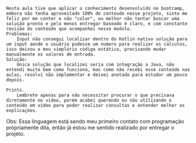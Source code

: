 	Nesta aula tive que aplicar o conhecimento desenvolvido no bootcamp, embora não tenha aproveitado 100% do conteudo nesse projeto, sinto me feliz por me conter e não "colar", ou melhor não tentar buscar uma solução pronto e pelo menos entregar baseado é claro, e com constante revisão do conteúdo que acompanhei nesse modulo.
	Problemas:
		Input não consegui localizar dentro do Kotlin nativo solução para um input aonde o usuário pudesse um numero para realizar os calculos, isso deixou o meu simplório código estático, precisando mudar manualmente os valores de entrada.
	Solução:
		Unica solução que localizei seria com integração a Java, não entendi muito bem como funciona, mas como não recebi esse conteúdo nas aulas, resolvi não implementar e deixei anotado para estudar um pouco depois.

	Prints.
		Lembrete apenas para não necessitar procurar o que precisava diretamente no video, porém acabei querendo ou não utilizando o conteúdo em video para poder realizar consultas e entender melhor as explicações.

Obs: Essa linguagem está sendo meu primeiro contato com programação própriamente dita, então já estou me sentido realizado por entregar o projeto.
